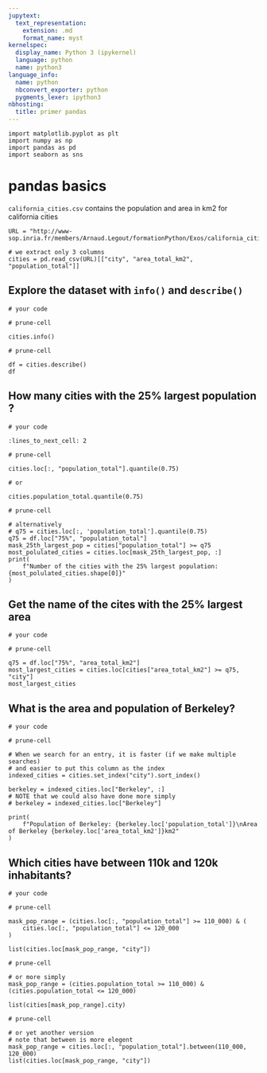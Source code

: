 ```yaml
---
jupytext:
  text_representation:
    extension: .md
    format_name: myst
kernelspec:
  display_name: Python 3 (ipykernel)
  language: python
  name: python3
language_info:
  name: python
  nbconvert_exporter: python
  pygments_lexer: ipython3
nbhosting:
  title: primer pandas
---
```


```{code-cell} ipython3
import matplotlib.pyplot as plt
import numpy as np
import pandas as pd
import seaborn as sns
```

# pandas basics

`california_cities.csv` contains the population and area in km2 for california cities

```{code-cell} ipython3
URL = "http://www-sop.inria.fr/members/Arnaud.Legout/formationPython/Exos/california_cities.csv"

# we extract only 3 columns
cities = pd.read_csv(URL)[["city", "area_total_km2", "population_total"]]
```

## Explore the dataset with `info()` and `describe()`

```{code-cell} ipython3
# your code
```

```{code-cell} ipython3
# prune-cell

cities.info()
```

```{code-cell} ipython3
# prune-cell

df = cities.describe()
df
```

## How many cities with the 25% largest population ?

```{code-cell} ipython3
# your code
```

```{code-cell} ipython3
:lines_to_next_cell: 2

# prune-cell 

cities.loc[:, "population_total"].quantile(0.75)

# or 

cities.population_total.quantile(0.75)
```

```{code-cell} ipython3
# prune-cell 

# alternatively
# q75 = cities.loc[:, 'population_total'].quantile(0.75)
q75 = df.loc["75%", "population_total"]
mask_25th_largest_pop = cities["population_total"] >= q75
most_polulated_cities = cities.loc[mask_25th_largest_pop, :]
print(
    f"Number of the cities with the 25% largest population: {most_polulated_cities.shape[0]}"
)
```

## Get the name of the cites with the 25% largest area

```{code-cell} ipython3
# your code
```

```{code-cell} ipython3
# prune-cell

q75 = df.loc["75%", "area_total_km2"]
most_largest_cities = cities.loc[cities["area_total_km2"] >= q75, "city"]
most_largest_cities
```

## What is the area and population of Berkeley?

```{code-cell} ipython3
# your code
```

```{code-cell} ipython3
# prune-cell

# When we search for an entry, it is faster (if we make multiple searches) 
# and easier to put this column as the index
indexed_cities = cities.set_index("city").sort_index()

berkeley = indexed_cities.loc["Berkeley", :]
# NOTE that we could also have done more simply
# berkeley = indexed_cities.loc["Berkeley"]

print(
    f"Population of Berkeley: {berkeley.loc['population_total']}\nArea of Berkeley {berkeley.loc['area_total_km2']}km2"
)
```

## Which cities have between 110k and 120k inhabitants?

```{code-cell} ipython3
# your code
```

```{code-cell} ipython3
# prune-cell

mask_pop_range = (cities.loc[:, "population_total"] >= 110_000) & (
    cities.loc[:, "population_total"] <= 120_000
)

list(cities.loc[mask_pop_range, "city"])
```

```{code-cell} ipython3
# prune-cell

# or more simply
mask_pop_range = (cities.population_total >= 110_000) & (cities.population_total <= 120_000)

list(cities[mask_pop_range].city)
```

```{code-cell} ipython3
# prune-cell

# or yet another version
# note that between is more elegent
mask_pop_range = cities.loc[:, "population_total"].between(110_000, 120_000)
list(cities.loc[mask_pop_range, "city"])
```
